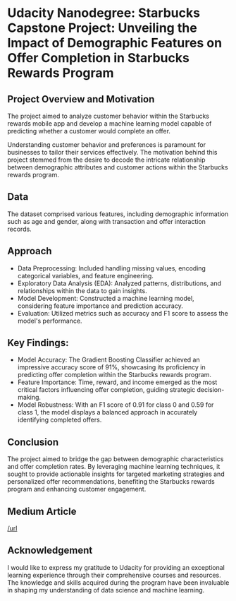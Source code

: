 # Udacity Nanodegree: Starbucks Capstone Project: Unveiling the Impact of Demographic Features on Offer Completion in Starbucks Rewards Program
## Project Overview and Motivation

The project aimed to analyze customer behavior within the Starbucks rewards mobile app and develop a machine learning model capable of predicting whether a customer would complete an offer.

Understanding customer behavior and preferences is paramount for businesses to tailor their services effectively. 
The motivation behind this project stemmed from the desire to decode the intricate relationship between demographic attributes and customer actions within the Starbucks rewards program.

## Data

The dataset comprised various features, including demographic information such as age and gender, along with transaction and offer interaction records.

## Approach
- Data Preprocessing: Included handling missing values, encoding categorical variables, and feature engineering.
- Exploratory Data Analysis (EDA): Analyzed patterns, distributions, and relationships within the data to gain insights.
- Model Development: Constructed a machine learning model, considering feature importance and prediction accuracy.
- Evaluation: Utilized metrics such as accuracy and F1 score to assess the model's performance.

## Key Findings:

- Model Accuracy: The Gradient Boosting Classifier achieved an impressive accuracy score of 91%, showcasing its proficiency in predicting offer completion within the Starbucks rewards program.
- Feature Importance: Time, reward, and income emerged as the most critical factors influencing offer completion, guiding strategic decision-making.
- Model Robustness: With an F1 score of 0.91 for class 0 and 0.59 for class 1, the model displays a balanced approach in accurately identifying completed offers.

## Conclusion
The project aimed to bridge the gap between demographic characteristics and offer completion rates. 
By leveraging machine learning techniques, it sought to provide actionable insights for targeted marketing strategies and personalized offer recommendations, benefiting the Starbucks rewards program and enhancing customer engagement.

## Medium Article
[/url
](https://medium.com/@thomas-muehlbauer/udacity-nanodegree-starbucks-capstone-project-unveiling-the-impact-of-demographic-features-on-72df12097cc3)

## Acknowledgement
I would like to express my gratitude to Udacity for providing an exceptional learning experience through their comprehensive courses and resources. 
The knowledge and skills acquired during the program have been invaluable in shaping my understanding of data science and machine learning.
